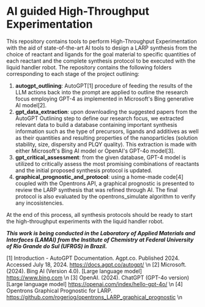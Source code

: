 # AI guided High-Throughput Experimentation 
This repository contains tools to perform High-Throughput Experimentation with the aid of state-of-the-art AI tools to design a LARP synthesis from the choice of reactant and ligands for the goal material to specific quantities of each reactant and the complete synthesis protocol to be executed with the liquid handler robot. The repository contains the following folders corresponding to each stage of the project outlining:
1. **autogpt_outlining**: AutoGPT[1] procedure of feeding the results of the LLM actions back into the prompt are applied to outline the research focus employing GPT-4 as implemented in Microsoft's Bing generative AI model[2].
2. **gpt_data_extraction**: upon downloading the suggested papers from the AutoGPT Outlining step to define our research focus, we extracted relevant data to build a database containing important synthesis information such as the type of precursors, ligands and additives as well as their quantities and resulting properties of the nanoparticles (solution stability, size, dispersity and PLQY quality). This extraction is made with either Microsoft's Bing AI model or OpenAI's GPT-4o model[3].
3. **gpt_critical_assessment**: from the given database, GPT-4 model is utilized to critically assess the most promising combinations of reactants and the initial proposed synthesis protocol is updated.
4. **graphical_prognostic_and_protocol**: using a home-made code[4] coupled with the Opentrons API, a graphical prognostic is presented to review the LARP synthesis that was refined through AI. The final protocol is also evaluated by the opentrons_simulate algorithm to verify any incosistencies. 

At the end of this process, all synthesis protocols should be ready to start the high-throughput experiments with the liquid handler robot.

***This work is being conducted in the Laboratory of Applied Materials and Interfaces (LAMAI) from the Institute of Chemistry at Federal University of Rio Grande do Sul (UFRGS) in Brazil.***

[1] Introduction - AutoGPT Documentation. Agpt.co. Published 2024. Accessed July 18, 2024. https://docs.agpt.co/autogpt/ \n
[2] Microsoft. (2024). Bing AI (Version 4.0). [Large language model] https://www.bing.com \n
[3] OpenAI. (2024). ChatGPT (GPT-4o version) [Large language model] https://openai.com/index/hello-gpt-4o/ \n
[4] Opentrons Graphical Prognostic for LARP. https://github.com/rogeriog/opentrons_LARP_graphical_prognostic \n
‌
